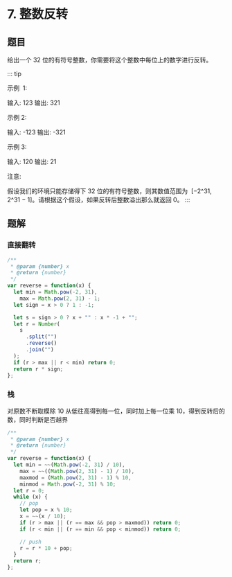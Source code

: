 # 7. 整数反转

## 题目

给出一个 32 位的有符号整数，你需要将这个整数中每位上的数字进行反转。

::: tip

示例  1:

输入: 123
输出: 321

示例 2:

输入: -123
输出: -321

示例 3:

输入: 120
输出: 21

注意:

假设我们的环境只能存储得下 32 位的有符号整数，则其数值范围为  [−2^31,  2^31 − 1]。请根据这个假设，如果反转后整数溢出那么就返回 0。
:::

## 题解

### 直接翻转

```js
/**
 * @param {number} x
 * @return {number}
 */
var reverse = function(x) {
  let min = Math.pow(-2, 31),
    max = Math.pow(2, 31) - 1;
  let sign = x > 0 ? 1 : -1;

  let s = sign > 0 ? x + "" : x * -1 + "";
  let r = Number(
    s
      .split("")
      .reverse()
      .join("")
  );
  if (r > max || r < min) return 0;
  return r * sign;
};
```

### 栈

对原数不断取模除 10 从低往高得到每一位，同时加上每一位乘 10，得到反转后的数，同时判断是否越界

```js
/**
 * @param {number} x
 * @return {number}
 */
var reverse = function(x) {
  let min = ~~(Math.pow(-2, 31) / 10),
    max = ~~((Math.pow(2, 31) - 1) / 10),
    maxmod = (Math.pow(2, 31) - 1) % 10,
    minmod = Math.pow(-2, 31) % 10;
  let r = 0;
  while (x) {
    // pop
    let pop = x % 10;
    x = ~~(x / 10);
    if (r > max || (r == max && pop > maxmod)) return 0;
    if (r < min || (r == min && pop < minmod)) return 0;

    // push
    r = r * 10 + pop;
  }
  return r;
};
```
